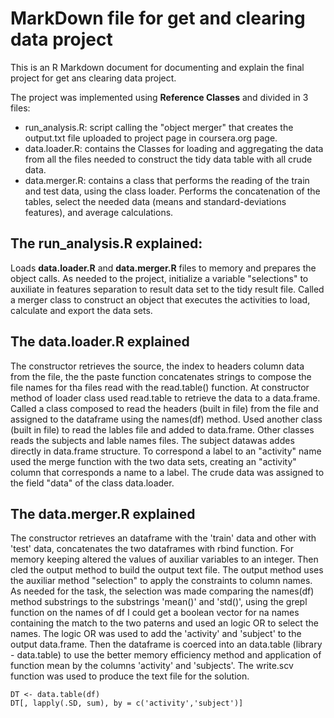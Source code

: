 MarkDown file for get and clearing data project
========================================================

This is an R Markdown document for documenting and explain the final project for get ans clearing data project.

The project was implemented using **Reference Classes** and divided in 3 files:
* run_analysis.R: script calling the "object merger" that creates the output.txt file uploaded to project page in coursera.org page.
* data.loader.R: contains the Classes for loading and aggregating the data from all the files needed to construct the tidy data table with all crude data.
* data.merger.R: contains a class that performs the reading of the train and test data, using the class loader. Performs the concatenation of the tables, select the needed data (means and standard-deviations features), and average calculations.

## The run_analysis.R explained:

Loads **data.loader.R** and **data.merger.R** files to memory and prepares the object calls.
As needed to the project, initialize a variable "selections" to auxiliate in features separation to result data set to the tidy result file.
Called a merger class to construct an object that executes the activities to load, calculate and export the data sets.

## The data.loader.R explained
The constructor retrieves the source, the index to headers column data from the file, the the paste function concatenates strings to compose the file names for tha files read with the read.table() function.
At constructor method of loader class used read.table to retrieve the data to a data.frame. Called a class composed to read the headers (built in file) from the file and assigned to the dataframe using the names(df) method. Used another class (built in file) to read the lables file and added to data.frame. Other classes reads the subjects and lable names files. The subject datawas addes directly in data.frame structure. To correspond a label to an "activity" name used the merge function with the two data sets, creating an "activity" column that corresponds a name to a label. 
The crude data was assigned to the field "data" of the class data.loader.

## The data.merger.R explained
The constructor retrieves an dataframe with the 'train' data and other with 'test' data, concatenates the two dataframes with rbind function. For memory keeping altered the values of auxiliar variables to an integer. Then cled the output method to build the output text file.
The output method uses the auxiliar method "selection" to apply the constraints to column names. As needed for the task, the selection was made comparing the names(df) method substrings to the substrings 'mean()' and 'std()', using the grepl function on the names of df I could get a boolean vector for na names containing the match to the two paterns and used an logic OR to select the names. The logic OR was used to add the 'activity' and 'subject' to the output data.frame.
Then the dataframe is coerced into an data.table (library - data.table) to use the better memory efficiency method and application of function mean by the columns 'activity' and 'subjects'.
The write.scv function was used to produce the text file for the solution.

```{r}
DT <- data.table(df)
DT[, lapply(.SD, sum), by = c('activity','subject')]
```